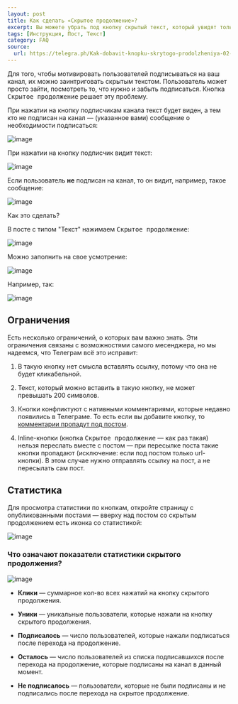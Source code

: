 ```yaml
---
layout: post
title: Как сделать «Скрытое продолжение»?
excerpt: Вы можете убрать под кнопку скрытый текст, который увидят только подписчики канала
tags: [Инструкция, Пост, Текст]
category: FAQ
source:
  url: https://telegra.ph/Kak-dobavit-knopku-skrytogo-prodolzheniya-02-27-2
---
```


Для того, чтобы мотивировать пользователей подписываться на ваш канал, их можно заинтриговать скрытым текстом. Пользователь может просто зайти, посмотреть то, что нужно и забыть подписаться. Кнопка <kbd>Скрытое продолжение</kbd> решает эту проблему.

При нажатии на кнопку подписчикам канала текст будет виден, а тем кто не подписан на канал — (указанное вами) сообщение о необходимости подписаться:

![image](https://user-images.githubusercontent.com/24430718/107146681-c0f22580-695a-11eb-86eb-c206a5ba2201.png)

При нажатии на кнопку подписчик видит текст:

![image](https://user-images.githubusercontent.com/24430718/107146733-03b3fd80-695b-11eb-8f13-8808fbbbd7fd.png)

Если пользователь **не** подписан на канал, то он видит, например, такое сообщение:

![image](https://user-images.githubusercontent.com/24430718/107146744-16c6cd80-695b-11eb-9372-8d94d16416b7.png)

Как это сделать? 

В посте с типом "Текст" нажимаем <kbd>Скрытое продолжение</kbd>:

![image](https://user-images.githubusercontent.com/24430718/107146756-2e05bb00-695b-11eb-9459-e874ee18d90a.png)

Можно заполнить на свое усмотрение:

![image](https://user-images.githubusercontent.com/24430718/107146763-3bbb4080-695b-11eb-8399-de95b3df5206.png)

Например, так:

![image](https://user-images.githubusercontent.com/24430718/107146772-47a70280-695b-11eb-8e93-7964b431f549.png)

## Ограничения

Есть несколько ограничений, о которых вам важно знать. Эти ограничения связаны с возможностями самого месенджера, но мы надеемся, что Телеграм всё это исправит:

1. В такую кнопку нет смысла вставлять ссылку, потому что она не будет кликабельной.

2. Текст, который можно вставить в такую кнопку, не может превышать 200 символов.

3. Кнопки конфликтуют с нативными комментариями, которые недавно появились в Телеграме. То есть если вы добавите кнопку, то [комментарии пропадут под постом](2021-01-01-telegram-comments.md).

4. Inline-кнопки (кнопка <kbd>Скрытое продолжение</kbd> — как раз такая) нельзя переслать вместе с постом — при пересылке поста такие кнопки пропадают (исключение: если под постом только url-кнопки). В этом случае нужно отправлять ссылку на пост, а не пересылать сам пост.

## Статистика

Для просмотра статистики по кнопкам, откройте страницу с опубликованными постами — вверху над постом со скрытым продолжением есть иконка со статистикой:

![image](https://user-images.githubusercontent.com/24430718/109558604-ad198980-7aea-11eb-8941-d010bd9486fb.png)

### Что означают показатели статистики скрытого продолжения?

![image](https://user-images.githubusercontent.com/24430718/109558669-c3274a00-7aea-11eb-9ab3-897eb1e45988.png)

* **Клики** — суммарное кол-во всех нажатий на кнопку скрытого продолжения.

* **Уники** — уникальные пользователи, которые нажали на кнопку скрытого продолжения.

* **Подписалось** — число пользователей, которые нажали подписаться после перехода на продолжение.

* **Осталось** — число пользователей из списка подписавшихся после перехода на продолжение, которые подписаны на канал в данный момент.

* **Не подписалось** — пользователи, которые не были подписаны и не подписались после перехода на скрытое продолжение.
